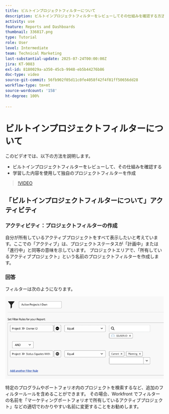 ```yaml
---
title: ビルトインプロジェクトフィルターについて
description: ビルトインプロジェクトフィルターをレビューしてその仕組みを確認する方法や、Workfront で独自のプロジェクトフィルターを作成する方法について説明します。
activity: use
feature: Reports and Dashboards
thumbnail: 336817.png
type: Tutorial
role: User
level: Intermediate
team: Technical Marketing
last-substantial-update: 2025-07-24T00:00:00Z
jira: KT-9083
exl-id: 8180029a-a350-45cb-9948-eb5b44276b86
doc-type: video
source-git-commit: 56fb902f05d11c0fe4058f42f4f81ff50656dd28
workflow-type: tm+mt
source-wordcount: '158'
ht-degree: 100%

---
```


# ビルトインプロジェクトフィルターについて

このビデオでは、以下の方法を説明します。

* ビルトインプロジェクトフィルターをレビューして、その仕組みを確認する
* 学習した内容を使用して独自のプロジェクトフィルターを作成

>[!VIDEO](https://video.tv.adobe.com/v/336817/?quality=12&learn=on)

## 「ビルトインプロジェクトフィルターについて」アクティビティ


### アクティビティ：プロジェクトフィルターの作成

自分が所有しているアクティブプロジェクトをすべて表示したいと考えています。ここでの「アクティブ」は、プロジェクトステータスが「計画中」または「進行中」と同等の意味を示しています。 プロジェクトエリアで、「所有しているアクティブプロジェクト」という名前のプロジェクトフィルターを作成します。

### 回答

フィルターは次のようになります。

![プロジェクトフィルターを作成する画面の画像](assets/opening-built-in-project-filters-1.png)

特定のプログラムやポートフォリオ内のプロジェクトを検索するなど、追加のフィルタールールを含めることができます。 その場合、Workfront でフィルターの名前を「マーケティングポートフォリオで所有しているアクティブプロジェクト」などの適切でわかりやすい名前に変更することをお勧めします。
